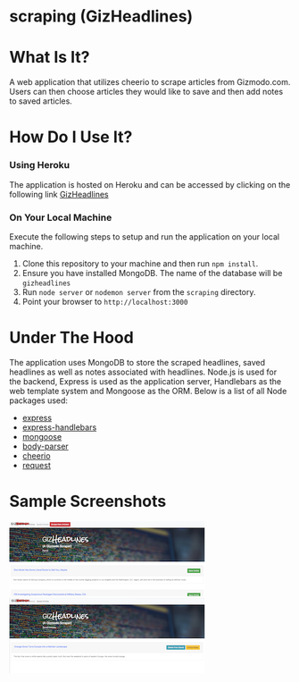 # scraping (GizHeadlines)

# What Is It?
A web application that utilizes cheerio to scrape articles from Gizmodo.com.  Users can then choose articles they would like to save and then add notes to saved articles.

# How Do I Use It?

### Using Heroku
The application is hosted on Heroku and can be accessed by clicking on the following link [GizHeadlines](https://gizheadlines.herokuapp.com/)

### On Your Local Machine
Execute the following steps to setup and run the application on your local machine.

1. Clone this repository to your machine and then run ```npm install```.
2. Ensure you have installed MongoDB.  The name of the database will be ```gizheadlines```
3. Run ```node server``` or ```nodemon server``` from the ```scraping``` directory.
4. Point your browser to ```http://localhost:3000```

# Under The Hood
The application uses MongoDB to store the scraped headlines, saved headlines as well as notes associated with headlines.  Node.js is used for the backend, Express is used as the application server, Handlebars as the web template system and Mongoose as the ORM. Below is a list of all Node packages used:

* [express](https://www.npmjs.com/package/express)
* [express-handlebars](https://www.npmjs.com/package/express-handlebars)
* [mongoose](https://www.npmjs.com/package/mongoose)
* [body-parser](https://www.npmjs.com/package/body-parser)
* [cheerio](https://www.npmjs.com/package/cheerio)
* [request](https://www.npmjs.com/package/request)

# Sample Screenshots
![Home Page](public/assets/images/github/home-page.png)
![Saved Articles Page](public/assets/images/github/saved-articles.png)
